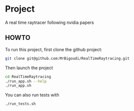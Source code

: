 # Project

A real time raytracer following nvidia papers

## HOWTO

To run this project, first clone the github project:
```sh
git clone git@github.com:MrBigoudi/RealTimeRaytracing.git
```

Then launch the project
```sh
cd RealTimeRaytracing
./run_app.sh --help
./run_app.sh
```

You can also run tests with
```sh
./run_tests.sh
```